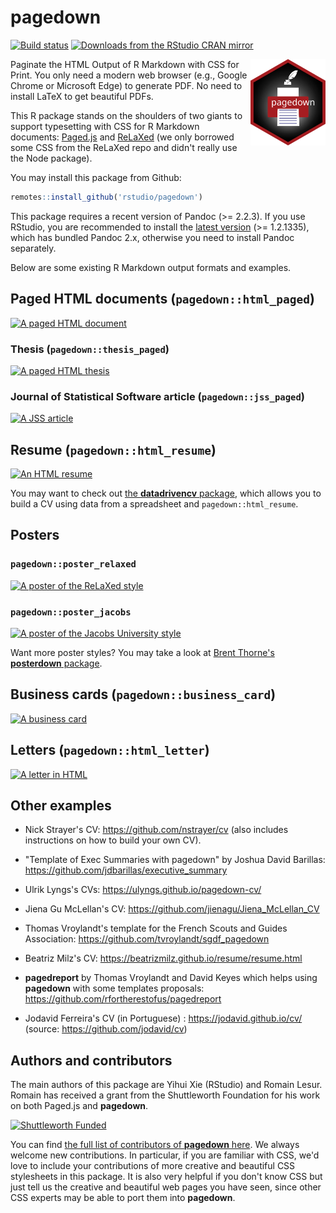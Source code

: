 # pagedown

[![Build status](https://github.com/rstudio/pagedown/actions/workflows/R-CMD-check.yaml/badge.svg?branch=main)](https://github.com/rstudio/pagedown/actions/workflows/R-CMD-check.yaml?query=branch%3Amain)
[![Downloads from the RStudio CRAN mirror](https://cranlogs.r-pkg.org/badges/pagedown)](https://cran.r-project.org/package=pagedown)

<a href="https://github.com/rstudio/pagedown"><img src="https://raw.githubusercontent.com/rstudio/hex-stickers/master/SVG/pagedown.svg" alt="pagedown logo" align="right" height="138.5"/></a>

Paginate the HTML Output of R Markdown with CSS for Print. You only need a modern web browser (e.g., Google Chrome or Microsoft Edge) to generate PDF. No need to install LaTeX to get beautiful PDFs.

This R package stands on the shoulders of two giants to support typesetting with CSS for R Markdown documents: [Paged.js](https://pagedjs.org) and [ReLaXed](https://github.com/RelaxedJS/ReLaXed) (we only borrowed some CSS from the ReLaXed repo and didn't really use the Node package).

You may install this package from Github:

```r
remotes::install_github('rstudio/pagedown')
```

This package requires a recent version of Pandoc (>= 2.2.3). If you use RStudio, you are recommended to install the [latest version](https://posit.co/download/rstudio-desktop/) (>= 1.2.1335), which has bundled Pandoc 2.x, otherwise you need to install Pandoc separately.

Below are some existing R Markdown output formats and examples.

## Paged HTML documents (`pagedown::html_paged`)

[![A paged HTML document](https://user-images.githubusercontent.com/163582/47673682-58b11880-db83-11e8-87fd-b5e753af7288.png)](https://pagedown.rbind.io)

### Thesis (`pagedown::thesis_paged`)

[![A paged HTML thesis](https://user-images.githubusercontent.com/19177171/60126180-b129cb80-978d-11e9-8e32-7ba48f303b6f.png)](https://pagedown.rbind.io/thesis-paged/)

### Journal of Statistical Software article (`pagedown::jss_paged`)

[![A JSS article](https://user-images.githubusercontent.com/19177171/51005498-5b46cb80-153f-11e9-9026-4b50a9f3d3f1.png)](https://pagedown.rbind.io/jss-paged/)

## Resume (`pagedown::html_resume`)

[![An HTML resume](https://user-images.githubusercontent.com/163582/46879762-7a34a500-ce0c-11e8-87e3-496f3577ff05.png)](https://pagedown.rbind.io/html-resume/)

You may want to check out [the **datadrivencv** package](https://github.com/nstrayer/datadrivencv), which allows you to build a CV using data from a spreadsheet and `pagedown::html_resume`.

## Posters

### `pagedown::poster_relaxed`

[![A poster of the ReLaXed style](https://user-images.githubusercontent.com/163582/47672385-e12dba00-db7f-11e8-92de-af94d5bab12f.jpg)](https://pagedown.rbind.io/poster-relaxed/)

### `pagedown::poster_jacobs`

[![A poster of the Jacobs University style](https://user-images.githubusercontent.com/163582/49780277-7b326780-fcd3-11e8-9eb6-69e46292158c.png)](https://pagedown.rbind.io/poster-jacobs/)

Want more poster styles? You may take a look at [Brent Thorne's **posterdown** package](https://github.com/brentthorne/posterdown).

## Business cards (`pagedown::business_card`)

[![A business card](https://user-images.githubusercontent.com/163582/47741877-68933000-dc49-11e8-94f8-92724b67e9a6.png)](https://pagedown.rbind.io/business-card/)

## Letters (`pagedown::html_letter`)

[![A letter in HTML](https://user-images.githubusercontent.com/163582/47872372-61e8f200-dddc-11e8-839b-d8e8ef8f51eb.png)](https://pagedown.rbind.io/html-letter)

## Other examples

- Nick Strayer's CV: https://github.com/nstrayer/cv (also includes instructions on how to build your own CV).

- "Template of Exec Summaries with pagedown" by Joshua David Barillas: https://github.com/jdbarillas/executive_summary

- Ulrik Lyngs's CVs: https://ulyngs.github.io/pagedown-cv/

- Jiena Gu McLellan's CV: https://github.com/jienagu/Jiena_McLellan_CV

- Thomas Vroylandt's template for the French Scouts and Guides Association: https://github.com/tvroylandt/sgdf_pagedown

- Beatriz Milz's CV: https://beatrizmilz.github.io/resume/resume.html

- **pagedreport** by Thomas Vroylandt and David Keyes which helps using **pagedown** with some templates proposals: https://github.com/rfortherestofus/pagedreport

- Jodavid Ferreira's CV (in Portuguese) : https://jodavid.github.io/cv/ (source: https://github.com/jodavid/cv)

## Authors and contributors

The main authors of this package are Yihui Xie (RStudio) and Romain Lesur. Romain has received a grant from the Shuttleworth Foundation for his work on both Paged.js and **pagedown**.

[![Shuttleworth Funded](https://user-images.githubusercontent.com/163582/49319242-72ff4e80-f4c1-11e8-89fe-d8749355d261.jpg)](https://www.shuttleworthfoundation.org)

You can find [the full list of contributors of **pagedown** here](https://github.com/rstudio/pagedown/graphs/contributors). We always welcome new contributions. In particular, if you are familiar with CSS, we'd love to include your contributions of more creative and beautiful CSS stylesheets in this package. It is also very helpful if you don't know CSS but just tell us the creative and beautiful web pages you have seen, since other CSS experts may be able to port them into **pagedown**.

